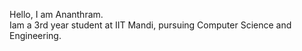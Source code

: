 Hello, I am Ananthram.</br>
Iam a 3rd year student at IIT Mandi, pursuing Computer Science and Engineering.</br>

